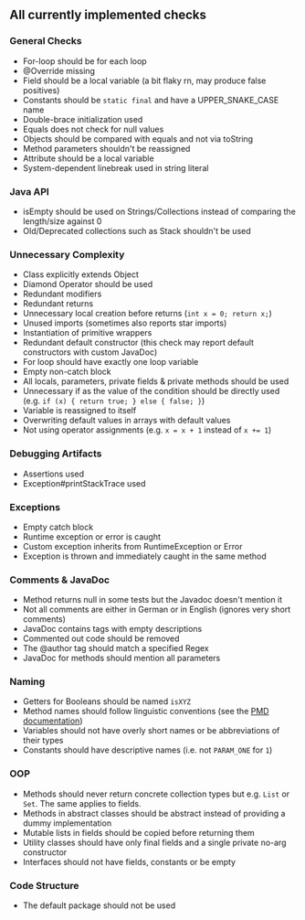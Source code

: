 ## All currently implemented checks

### General Checks
* For-loop should be for each loop
* @Override missing
* Field should be a local variable (a bit flaky rn, may produce false positives)
* Constants should be `static final` and have a UPPER_SNAKE_CASE name
* Double-brace initialization used
* Equals does not check for null values
* Objects should be compared with equals and not via toString
* Method parameters shouldn't be reassigned
* Attribute should be a local variable
* System-dependent linebreak used in string literal

### Java API
* isEmpty should be used on Strings/Collections instead of comparing the length/size against 0
* Old/Deprecated collections such as Stack shouldn't be used

### Unnecessary Complexity
* Class explicitly extends Object
* Diamond Operator should be used
* Redundant modifiers
* Redundant returns
* Unnecessary local creation before returns (`int x = 0; return x;`)
* Unused imports (sometimes also reports star imports)
* Instantiation of primitive wrappers
* Redundant default constructor (this check may report default constructors with custom JavaDoc)
* For loop should have exactly one loop variable
* Empty non-catch block
* All locals, parameters, private fields & private methods should be used
* Unnecessary if as the value of the condition should be directly used (e.g. `if (x) { return true; } else { false; }`)
* Variable is reassigned to itself
* Overwriting default values in arrays with default values
* Not using operator assignments (e.g. `x = x + 1` instead of `x += 1`)

### Debugging Artifacts
* Assertions used
* Exception#printStackTrace used

### Exceptions
* Empty catch block
* Runtime exception or error is caught
* Custom exception inherits from RuntimeException or Error
* Exception is thrown and immediately caught in the same method

### Comments & JavaDoc
* Method returns null in some tests but the Javadoc doesn't mention it
* Not all comments are either in German or in English (ignores very short comments)
* JavaDoc contains tags with empty descriptions
* Commented out code should be removed
* The @author tag should match a specified Regex
* JavaDoc for methods should mention all parameters

### Naming
* Getters for Booleans should be named `isXYZ`
* Method names should follow linguistic conventions (see the [PMD documentation](https://pmd.github.io/latest/pmd_rules_java_codestyle.html))
* Variables should not have overly short names or be abbreviations of their types
* Constants should have descriptive names (i.e. not `PARAM_ONE` for `1`)

### OOP
* Methods should never return concrete collection types but e.g. `List` or `Set`. The same applies to fields.
* Methods in abstract classes should be abstract instead of providing a dummy implementation
* Mutable lists in fields should be copied before returning them
* Utility classes should have only final fields and a single private no-arg constructor
* Interfaces should not have fields, constants or be empty

### Code Structure
* The default package should not be used
